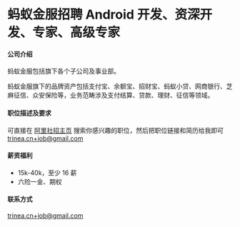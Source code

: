 蚂蚁金服招聘 Android 开发、资深开发、专家、高级专家
==========

#### 公司介绍
蚂蚁金服包括旗下各个子公司及事业部。  

蚂蚁金服旗下的品牌资产包括支付宝、余额宝、招财宝、蚂蚁小贷、网商银行、芝麻征信、众安保险等，业务范畴涉及支付结算、贷款、理财、征信等领域。  

#### 职位描述及要求
可直接在 [阿里社招主页](https://job.alibaba.com/zhaopin/position_list.htm) 搜索你感兴趣的职位，然后把职位链接和简历给我即可 [trinea.cn+job@gmail.com](mailto:trinea.cn+job@gmail.com)  

#### 薪资福利
- 15k-40k，至少 16 薪
- 六险一金、期权

#### 联系方式
[trinea.cn+job@gmail.com](mailto:trinea.cn+job@gmail.com)  